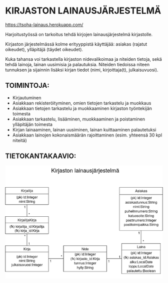 # KIRJASTON LAINAUSJÄRJESTELMÄ

https://tsoha-lainaus.herokuapp.com/

Harjoitustyössä on tarkoitus tehdä kirjojen lainausjärjestelmä kirjastolle.

Kirjaston järjestelmässä kolme erityyppistä käyttäjää: asiakas (rajatut oikeudet), ylläpitäjä (täydet oikeudet).

Kuka tahansa voi tarkastella kirjaston nidevalikoimaa ja niteiden tietoja, sekä tehdä lainoja, lainan uusimisia ja palautuksia. Niteiden tiedoissa niteen tunnuksen ja sijainnin lisäksi kirjan tiedot (nimi, kirjoittaja(t), julkaisuvuosi).

## TOIMINTOJA:

  * Kirjautuminen
  * Asiakkaan rekisteröityminen, omien tietojen tarkastelu ja muokkaus
  * Asiakkaan tietojen tarkastelu ja muokkaaminen kirjaston työntekijän toimesta
  * Asiakkaan tarkastelu, lisääminen, muokkaaminen ja poistaminen ylläpitäjän toimesta
  * Kirjan lainaaminen, lainan uusiminen, lainan kuittaaminen palautetuksi
  * Asiakkaan lainojen kokonaismäärän rajoittaminen (esim. yhteensä 30 kpl niteitä)

## TIETOKANTAKAAVIO:

![Kirjaston lainausjärjestelmä](https://github.com/hmhei/Tsoha2020/blob/master/documentation/Tsoha2020.png)
